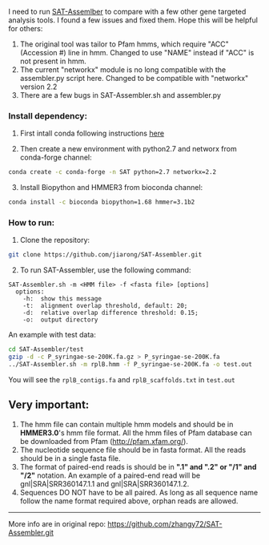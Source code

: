 I need to run [SAT-Assemlber](https://github.com/zhangy72/SAT-Assembler.git) to compare with a few other gene targeted analysis tools. I found a few issues and fixed them. Hope this will be helpful for others:

1) The original tool was tailor to Pfam hmms, which require "ACC" (Accession #) line in hmm. Changed to use "NAME" instead if "ACC" is not present in hmm.
2) The current "networkx" module is no long compatible with the assembler.py script here. Changed to be compatible with "networkx" version 2.2
3) There are a few bugs in SAT-Assembler.sh and assembler.py

### Install dependency:
1) First intall conda following instructions [here](https://conda.io/docs/user-guide/install/linux.html)

2) Then create a new environment with python2.7 and networx from conda-forge channel:
```bash
conda create -c conda-forge -n SAT python=2.7 networkx=2.2 
```

3) Install Biopython and HMMER3 from bioconda channel:
```bash
conda install -c bioconda biopython=1.68 hmmer=3.1b2
```

### How to run:

1. Clone the repository:   

```bash
git clone https://github.com/jiarong/SAT-Assembler.git
```

2. To run SAT-Assembler, use the following command:  

```
SAT-Assembler.sh -m <HMM file> -f <fasta file> [options]  
  options:
    -h:  show this message
    -t:  alignment overlap threshold, default: 20;
    -d:  relative overlap difference threshold: 0.15;
    -o:  output directory
```

An example with test data:

```bash
cd SAT-Assembler/test
gzip -d -c P_syringae-se-200K.fa.gz > P_syringae-se-200K.fa
../SAT-Assembler.sh -m rplB.hmm -f P_syringae-se-200K.fa -o test.out
```
You will see the `rplB_contigs.fa` and `rplB_scaffolds.txt` in `test.out`

## Very important:
1. The hmm file can contain multiple hmm models and should be in **HMMER3.0**'s hmm file format. All the hmm files of Pfam database can be downloaded from Pfam (http://pfam.xfam.org/).  
2. The nucleotide sequence file should be in fasta format. All the reads should be in a single fasta file.  
3. The format of paired-end reads is should be in **".1" and ".2" or "/1" and "/2"** notation. An example of a paired-end read will be gnl|SRA|SRR360147.1.1 and gnl|SRA|SRR360147.1.2.  
4. Sequences DO NOT have to be all paired. As long as all sequence name follow the name format required above, orphan reads are allowed. 

------------


More info are in original repo: https://github.com/zhangy72/SAT-Assembler.git
